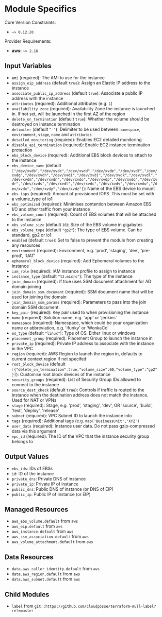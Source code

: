 # Module Specifics

Core Version Constraints:
* `~> 0.12.20`

Provider Requirements:
* **aws:** `~> 2.16`

## Input Variables
* `ami` (required): The AMI to use for the instance
* `assign_eip_address` (default `true`): Assign an Elastic IP address to the instance
* `associate_public_ip_address` (default `true`): Associate a public IP address with the instance
* `attributes` (required): Additional attributes (e.g. `1`)
* `availability_zone` (required): Availability Zone the instance is launched in. If not set, will be launched in the first AZ of the region
* `delete_on_termination` (default `true`): Whether the volume should be destroyed on instance termination
* `delimiter` (default `"-"`): Delimiter to be used between `namespace`, `environment`, `stage`, `name` and `attributes`
* `detailed_monitoring` (required): Enables EC2 detailed monitoring
* `disable_api_termination` (required): Enable EC2 instance termination protection
* `ebs_block_device` (required): Additional EBS block devices to attach to the instance
* `ebs_device_name` (default `["/dev/xvdb","/dev/xvdc","/dev/xvdd","/dev/xvde","/dev/xvdf","/dev/xvdg","/dev/xvdh","/dev/xvdi","/dev/xvdj","/dev/xvdk","/dev/xvdl","/dev/xvdm","/dev/xvdn","/dev/xvdo","/dev/xvdp","/dev/xvdq","/dev/xvdr","/dev/xvds","/dev/xvdt","/dev/xvdu","/dev/xvdv","/dev/xvdw","/dev/xvdx","/dev/xvdy","/dev/xvdz"]`): Name of the EBS device to mount
* `ebs_iops` (required): Amount of provisioned IOPS. This must be set with a volume_type of io1
* `ebs_optimized` (required): Minimises contention between Amazon EBS I/O and other traffic from your instance
* `ebs_volume_count` (required): Count of EBS volumes that will be attached to the instance
* `ebs_volume_size` (default `10`): Size of the EBS volume in gigabytes
* `ebs_volume_type` (default `"gp2"`): The type of EBS volume. Can be standard, gp2 or io1
* `enabled` (default `true`): Set to false to prevent the module from creating any resources
* `environment` (required): Environment, e.g. 'prod', 'staging', 'dev', 'pre-prod', 'UAT'
* `ephemeral_block_device` (required): Add Ephemeral volumes to the instance
* `iam_role` (required): IAM instance profile to assign to instance
* `instance_type` (default `"t2.micro"`): The type of the instance
* `join_domain` (required): If true uses SSM document attachment for AD domain joining
* `join_domain_ssm_document` (required): SSM document name that will be used for joining the domain
* `join_domain_ssm_params` (required): Parameters to pass into the join domain SSM document.
* `key_pair` (required): Key pair used to when provisioning the instance
* `name` (required): Solution name, e.g. 'app' or 'jenkins'
* `namespace` (required): Namespace, which could be your organization name or abbreviation, e.g. 'ifunky' or 'WonkaCo'
* `os_type` (default `"linux"`): Type of OS. Either linux or windows
* `placement_group` (required): Placement Group to launch the instance in
* `private_ip` (required): Private IP address to associate with the instance in the VPC
* `region` (required): AWS Region to launch the region in, defaults to current context region if not specifed
* `root_block_device` (default `[{"delete_on_termination":true,"volume_size":60,"volume_type":"gp2"}]`): Customise root block devices of the instance
* `security_groups` (required): List of Security Group IDs allowed to connect to the instance
* `source_dest_check` (default `true`): Controls if traffic is routed to the instance when the destination address does not match the instance. Used for NAT or VPNs
* `stage` (required): Stage, e.g. 'prod', 'staging', 'dev', OR 'source', 'build', 'test', 'deploy', 'release'
* `subnet` (required): VPC Subnet ID to launch the instance into
* `tags` (required): Additional tags (e.g. `map('BusinessUnit','XYZ')`
* `user_data` (required): Instance user data. Do not pass gzip-compressed data via this argument
* `vpc_id` (required): The ID of the VPC that the instance security group belongs to

## Output Values
* `ebs_ids`: IDs of EBSs
* `id`: ID of the instance
* `private_dns`: Private DNS of instance
* `private_ip`: Private IP of instance
* `public_dns`: Public DNS of instance (or DNS of EIP)
* `public_ip`: Public IP of instance (or EIP)

## Managed Resources
* `aws_ebs_volume.default` from `aws`
* `aws_eip.default` from `aws`
* `aws_instance.default` from `aws`
* `aws_ssm_association.default` from `aws`
* `aws_volume_attachment.default` from `aws`

## Data Resources
* `data.aws_caller_identity.default` from `aws`
* `data.aws_region.default` from `aws`
* `data.aws_subnet.default` from `aws`

## Child Modules
* `label` from `git::https://github.com/cloudposse/terraform-null-label?ref=master`

